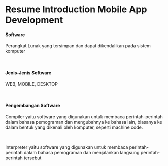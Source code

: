 # Resume Introduction Mobile App Development
<h4>Software</h4>
<p>Perangkat Lunak yang tersimpan dan dapat dikendalikan pada sistem komputer</p>
<br>
<h4>Jenis-Jenis Software</h4>
<p>WEB, MOBILE, DESKTOP</p>
<br>
<h4>Pengembangan Software</h4>
<p>Compiler yaitu software yang digunakan untuk membaca perintah-perintah dalam bahasa pemograman dan mengubahnya ke bahasa lain, biasanya ke dalam bentuk yang dikenali oleh komputer, seperti machine code.</p>
<br>
<p>Interpreter yaitu software yang digunakan untuk membaca perintah-perintah dalam bahasa pemograman dan menjalankan langsung perintah-perintah tersebut</p>
